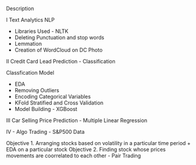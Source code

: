 

Description

I Text Analytics NLP
- Libraries Used - NLTK
- Deleting Punctuation and stop words
- Lemmation
- Creation of WordCloud on DC Photo


II Credit Card Lead Prediction - Classification

Classfication Model
 -  EDA
 -  Removing Outliers
 -  Encoding Categorical Variables
 -  KFold Stratified and Cross Validation 
 -  Model Building - XGBoost

III Car Selling Price Prediction - Multiple Linear Regression

IV - Algo Trading - S&P500 Data

Objective 1. Arranging stocks based on volatility in a particular time period + EDA on a particular stock
Objective 2. Finding stock whose prices movements are coorrelated to each other - Pair Trading
